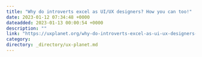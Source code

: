 ```yaml
---
title: "Why do introverts excel as UI/UX designers? How you can too!"
date: 2023-01-12 07:34:48 +0000
dateadded: 2023-01-13 00:00:54 +0000
description: ""
link: "https://uxplanet.org/why-do-introverts-excel-as-ui-ux-designers-how-you-can-too-3e1974bb2f76?source=rss----819cc2aaeee0---4"
category:
directory: _directory/ux-planet.md
---
```

